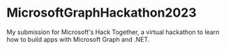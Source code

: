 # MicrosoftGraphHackathon2023
My submission for Microsoft's Hack Together, a virtual hackathon to learn how to build apps with Microsoft Graph and .NET.
